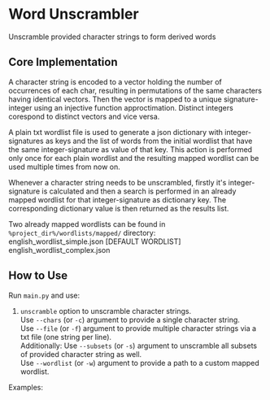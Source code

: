 # Word Unscrambler
Unscramble provided character strings to form derived words

## Core Implementation

A character string is encoded to a vector holding the number of occurrences of each char, resulting in permutations of the same characters having identical vectors. Then the vector is mapped to a unique signature-integer using an injective function approctimation. Distinct integers corespond to distinct vectors and vice versa. 

A plain txt wordlist file is used to generate a json dictionary with integer-signatures as keys and the list of words from the initial wordlist that have the same integer-signature as value of that key. This action is performed only once for each plain wordlist and the resulting mapped wordlist can be used multiple times from now on.

Whenever a character string needs to be unscrambled, firstly it's integer-signature is calculated and then a search is performed in an already mapped wordlist for that integer-signature as dictionary key. The 
corresponding dictionary value is then returned as the results list.

Two already mapped wordlists can be found in `%project_dir%/wordlists/mapped/` directory: <br/> 
    english_wordlist_simple.json [DEFAULT WORDLIST]<br/>
    english_wordlist_complex.json

## How to Use
Run `main.py` and use:

1. `unscramble` option to unscramble character strings.<br/>
    Use `--chars` (or `-c`) argument to provide a single character string.<br/>
    Use `--file` (or `-f`) argument to provide multiple character strings via a txt file (one string per line).<br/>
    Additionally:
    Use `--subsets` (or `-s`) argument to unscramble all subsets of provided character string as well.<br/>
    Use `--wordlist` (or `-w`) argument to provide a path to a custom mapped wordlist.<br/> 

Examples: <br/>
